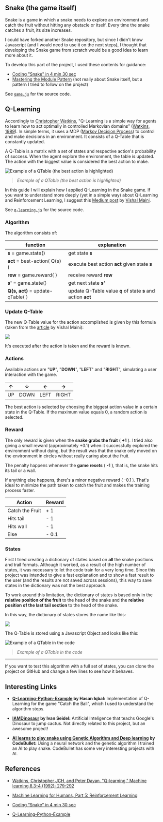 ## Snake (the game itself)

Snake is a game in which a snake needs to explore an environment and catch the fruit without hitting any obstacle or itself. Every time the snake catches a fruit, its size increases.

I could have forked another Snake repository, but since I didn't know Javascript (and I would need to use it on the next steps), I thought that developing the Snake game from scratch would be a good idea to learn more about it.

To develop this part of the project, I used these contents for guidance:

- [Coding "Snake" in 4 min 30 sec](https://www.youtube.com/watch?v=xGmXxpIj6vs)
- [Mastering the Module Pattern](https://toddmotto.com/mastering-the-module-pattern/) (not really about Snake itself, but a pattern I tried to follow on the project)

See [``game.js``](game.js) for the source code.

## Q-Learning

Accordingly to [Christopher Watkins](http://www.cs.rhul.ac.uk/~chrisw/), "Q-Learning is a simple way for agents to learn how to act optimally in controlled Markovian domains" ([Watkins, 1989](https://link.springer.com/content/pdf/10.1007%2FBF00992698.pdf)). In simple terms, it uses a MDP ([Markov Decision Process](https://en.wikipedia.org/wiki/Markov_decision_process)) to control and make decisions in an environment. It consists of a Q-Table that is constantly updated.

A Q-Table is a matrix with a set of states and respective action's probability of success. When the agent explore the environment, the table is updated. The action with the biggest value is considered the best action to make.

![Example of a QTable (the best action is highlighted)](assets/qtable.png)

> _Example of a QTable (the best action is highlighted)_

In this guide I will explain how I applied Q-Learning in the Snake game. If you want to understand more deeply (yet in a simple way) about Q-Learning and Reinforcement Learning, I suggest this [Medium post](https://medium.com/machine-learning-for-humans/reinforcement-learning-6eacf258b265) by [Vishal Maini](https://twitter.com/v_maini).

See [``q-learning.js``](q-learning.js) for the source code.

### Algorithm

The algorithm consists of:

| function | explanation |
| -- | -- |
| **s** = game.state() | get state **s** |
| **act** = best-action( Q(s) ) | execute best action **act** given state **s**  |
| **rew** = game.reward( ) | receive reward **rew** |
| **s'** = game.state() | get next state **s'** |
| **Q(s, act)** = update-qTable( ) | update Q-Table value **q** of state **s** and action **act** |

### Update Q-Table

The new Q-Table value for the action accomplished is given by this formula (taken from the [article](https://medium.com/machine-learning-for-humans/reinforcement-learning-6eacf258b265) by Vishal Maini):

![](assets/update-q-value.png)

It's executed after the action is taken and the reward is known.

### Actions

Available actions are "**UP**", "**DOWN**", "**LEFT**" and "**RIGHT**", simulating a user interaction with the game.

| ↑ | ↓ | ← | → |
| -- | ---- | ---- | ----- |
| UP | DOWN | LEFT | RIGHT |

The best action is selected by choosing the biggest action value in a certain state in the Q-Table. If the maximum value equals 0, a random action is selected.

### Reward

The only reward is given when the **snake grabs the fruit** ( **+1** ). I tried also giving a small reward (approximately +0.1) when it successfully explored the environment without dying, but the result was that the snake only moved on the environment in circles without really caring about the fruit.

The penalty happens whenever the **game resets** ( **-1** ), that is, the snake hits its tail or a wall.

If anything else happens, there's a minor negative reward ( -0.1 ). That's ideal to minimize the path taken to catch the fruit and makes the training process faster.

| Action | Reward |
|-----------------|----|
| Catch the Fruit | + 1 |
| Hits tail | - 1 |
| Hits wall | - 1 |
| Else | - 0.1 |

### States

First I tried creating a dictionary of states based on **all** the snake positions and trail formats. Although it worked, as a result of the high number of states, it was necessary to let the code train for a very long time. Since this project was intended to give a fast explanation and to show a fast result to the user (and the results are not saved across sessions), this way to save states in the dictionary was not the best approach.

To work around this limitation, the dictionary of states is based only in the **relative position of the fruit** to the head of the snake and the **relative position of the last tail section** to the head of the snake.

In this way, the dictionary of states stores the name like this:

![](assets/rel-pose.png)

The Q-Table is stored using a Javascript Object and looks like this:

![Example of a QTable in the code](assets/qtable-json.png)

> _Example of a QTable in the code_

---

If you want to test this algorithm with a full set of states, you can clone the project on GitHub and change a few lines to see how it behaves.

## Interesting Links

- **[Q-Learning-Python-Example](https://github.com/hasanIqbalAnik/q-learning-python-example) by Hasan Iqbal:** Implementation of Q-Learning for the game "Catch the Ball", which I used to understand the algorithm steps.

- **[IAMDinosaur](https://github.com/ivanseidel/IAMDinosaur) by Ivan Seidel:** Artificial Inteligence that teachs Google's Dinosaur to jump cactus. Not directly related to this project, but an awesome project!

- **[AI learns to play snake using Genetic Algorithm and Deep learning](https://www.youtube.com/watch?v=3bhP7zulFfY) by CodeBullet:** Using a neural network and the genetic algorithm I trained an AI to play snake. CodeBullet has some very interesting projects with AI.
## References

- [Watkins, Christopher JCH, and Peter Dayan. "Q-learning." Machine learning 8.3-4 (1992): 279-292](https://link.springer.com/article/10.1007/BF00992698)

- [Machine Learning for Humans, Part 5: Reinforcement Learning](https://medium.com/machine-learning-for-humans/reinforcement-learning-6eacf258b265)
- [Coding “Snake” in 4 min 30 sec](https://www.youtube.com/watch?v=xGmXxpIj6vs)
- [Q-Learning-Python-Example](https://github.com/hasanIqbalAnik/q-learning-python-example)
